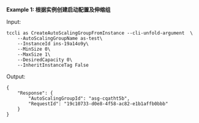 **Example 1: 根据实例创建启动配置及伸缩组**



Input: 

```
tccli as CreateAutoScalingGroupFromInstance --cli-unfold-argument  \
    --AutoScalingGroupName as-test\
    --InstanceId ins-19a14o9y\
    --MinSize 0\
    --MaxSize 1\
    --DesiredCapacity 0\
    --InheritInstanceTag False
```

Output: 
```
{
    "Response": {
        "AutoScalingGroupId": "asg-cqatht5b",
        "RequestId": "19c10733-d0e8-4f58-ac82-e1b1affb0bbb"
    }
}
```

